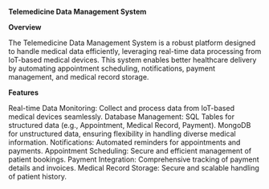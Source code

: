 **Telemedicine Data Management System**

**Overview**

The Telemedicine Data Management System is a robust platform designed to handle medical data efficiently, leveraging real-time data processing from IoT-based medical devices. This system enables better healthcare delivery by automating appointment scheduling, notifications, payment management, and medical record storage.

**Features**

Real-time Data Monitoring: Collect and process data from IoT-based medical devices seamlessly.
Database Management:
SQL Tables for structured data (e.g., Appointment, Medical Record, Payment).
MongoDB for unstructured data, ensuring flexibility in handling diverse medical information.
Notifications: Automated reminders for appointments and payments.
Appointment Scheduling: Secure and efficient management of patient bookings.
Payment Integration: Comprehensive tracking of payment details and invoices.
Medical Record Storage: Secure and scalable handling of patient history.

